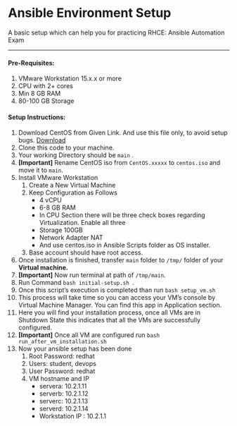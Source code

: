 
# Ansible Environment Setup
A basic setup which can help you for practicing RHCE: Ansible Automation Exam

---
#### Pre-Requisites:
1.	VMware Workstation 15.x.x or more
2.	CPU with 2+ cores
3.	Min 8 GB RAM
4.	80-100 GB Storage
#### Setup Instructions:
1.	Download CentOS from Given Link. And use this file only, to avoid setup bugs. [Download](http://centos.excellmedia.net/8.3.2011/isos/x86_64/CentOS-8.3.2011-x86_64-dvd1.iso)
2.	Clone this code to your machine.
3.	Your working Directory should be `main` .
4.	**[Important]** Rename CentOS iso from `CentOS.xxxxx` to `centos.iso` and move it to `main`.
5.	Install VMware Workstation 
    1.	Create a New Virtual Machine
    2.	Keep Configuration as Follows
	    - 4 vCPU
	    - 6-8 GB RAM
	    - In CPU Section there will be three check boxes regarding Virtualization. Enable all three
	    - Storage 100GB
	    - Network Adapter NAT
	    - And use centos.iso in Ansible Scripts folder as OS installer.
     3. Base account should have root access.
6.	Once installation is finished, transfer `main` folder to `/tmp/` folder of your **Virtual machine.**
7.	**[Important]** Now run terminal at path of `/tmp/main`. 
8.	Run Command `bash initial-setup.sh `.
9.	Once this script’s execution is completed than run `bash setup_vm.sh`
10.	This process will take time so you can access your VM’s console by Virtual Machine Manager. You can find this app in Application section.
11.	Here you will find your installation process, once all VMs are in Shutdown State this indicates that all the VMs are successfully configured. 
12.	**[Important]** Once all VM are configured run `bash run_after_vm_installation.sh`
13.	Now your ansible setup has been done
	1.	Root Password: redhat
	2.	Users: student, devops
	3.	User Password: redhat
	4.	VM hostname and IP
		- servera: 10.2.1.11
		- serverb: 10.2.1.12
		- serverc: 10.2.1.13
		- serverd: 10.2.1.14
		- Workstation IP : 10.2.1.1



